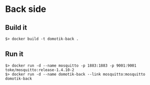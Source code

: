 # Back side

## Build it

```
$> docker build -t domotik-back .
```

## Run it

```
$> docker run -d --name mosquitto -p 1883:1883 -p 9001:9001 toke/mosquitto:release-1.4.10-2
$> docker run -d --name domotik-back --link mosquitto:mosquitto domotik-back
```
